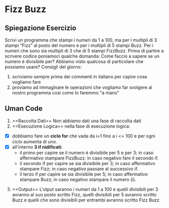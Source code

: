 # Fizz Buzz

## Spiegazione Esercizio

Scrivi un programma che stampi i numeri da 1 a 100,
ma per i multipli di 3 stampi “Fizz” al posto del numero e per i multipli di 5 stampi Buzz.
Per i numeri che sono sia multipli di 3 che di 5 stampi FizzBuzz.
Prima di partire a scrivere codice poniamoci qualche domanda:
Come faccio a sapere se un numero è divisibile per?
Abbiamo visto qualcosa di particolare che possiamo usare?
Consigli del giorno:
1. scriviamo sempre prima dei commenti in italiano per capire cosa vogliamo fare
2. proviamo ad immaginare le operazioni che vogliamo far svolgere al nostro programma così come lo faremmo "a mano"


## Uman Code

1) ==Raccolta Dati==
Non abbiamo dati una fase di raccolta dati
2) ==Esecuzione Logica==
nella fase di esecuzione logica: 
- [x] dobbiamo fare un **ciclo for** che vada da i=1 fino a i <= 100 e per ogni ciclo aumenta di uno.
- [x] all'interno **3 if nidificati**:
    - il primo per capire se il numero è divisibile per 5 e per 3; in caso affermativo stampare FizzBuzz: in caso negativo fare il secondo if.
    - il secondo if per capire se sia divisibile per 3; in caso affermativo stampare Fizz; in caso negativo passare al successivo if.
    - il terzo if per capire se sia divisibile per 5; in caso affermativo stampare Buzz; in caso negativo stampare il numero (i).
3) ==Output==
L'utput saranno i numeri da 1 a 100 e quelli divisibili per 3 avranno al suo posto scritto Fizz, quelli divisibili per 5 avranno scritto Buzz e quelli che sono divisibili per entrambi avranno scritto Fizz Buzz 
